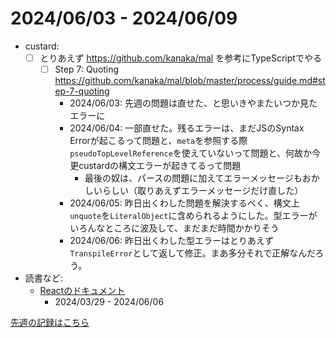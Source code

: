 # 2024/06/03 - 2024/06/09

- custard:
    - [ ] とりあえず <https://github.com/kanaka/mal> を参考にTypeScriptでやる
        - [ ] Step 7: Quoting <https://github.com/kanaka/mal/blob/master/process/guide.md#step-7-quoting>
            - 2024/06/03: 先週の問題は直せた、と思いきやまたいつか見たエラーに
            - 2024/06/04: 一部直せた。残るエラーは、まだJSのSyntax Errorが起こるって問題と、`meta`を参照する際`pseudoTopLevelReference`を使えていないって問題と、何故か今更custardの構文エラーが起きてるって問題
                - 最後の奴は、パースの問題に加えてエラーメッセージもおかしいらしい（取りあえずエラーメッセージだけ直した）
            - 2024/06/05: 昨日出くわした問題を解決するべく、構文上`unquote`を`LiteralObject`に含められるようにした。型エラーがいろんなところに波及して、まだまだ時間かかりそう
            - 2024/06/06: 昨日出くわした型エラーはとりあえず`TranspileError`として返して修正。まあ多分それで正解なんだろう。
- 読書など:
    - [Reactのドキュメント](https://ja.react.dev/learn)
        - 2024/03/29 - 2024/06/06

[先週の記録はこちら](https://github.com/igrep/daily-commits/blob/0e3b208202d657ead7995124e393b8036d87b68a/yesterday.md)
